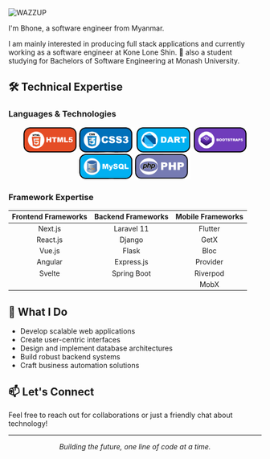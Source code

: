 <img src="https://github.com/Irom-codesjavanhtm/Dev-Irom/blob/main/assets/Wazzup.png" alt="WAZZUP" height="70"/>

I'm Bhone, a software engineer from Myanmar.

I am mainly interested in producing full stack applications and currently working as a software engineer at Kone Lone Shin.
📌 also a student studying for Bachelors of Software Engineering at Monash University.

## 🛠️ Technical Expertise

### Languages & Technologies
<div align="center">
  <img src="https://github.com/Irom-codesjavanhtm/Dev-Irom/blob/main/assets/HTML.jpg" alt="HTML5" height="50"/>
  <img src="https://github.com/Irom-codesjavanhtm/Dev-Irom/blob/main/assets/CSS.jpg" alt="CSS3" height="50"/>
  <img src="https://github.com/Irom-codesjavanhtm/Dev-Irom/blob/main/assets/Dart.jpg" alt="Dart" height="50"/>
  <img src="https://github.com/Irom-codesjavanhtm/Dev-Irom/blob/main/assets/BOOTSTRAP.jpg" alt="Bootstrap" height="50"/>
  <img src="https://github.com/Irom-codesjavanhtm/Dev-Irom/blob/main/assets/MySQL.svg.jpg" alt="MySQL" height="50"/>
  <img src="https://github.com/Irom-codesjavanhtm/Dev-Irom/blob/main/assets/PHP.jpg" alt="PHP" height="50"/>
</div>

### Framework Expertise

| Frontend Frameworks | Backend Frameworks | Mobile Frameworks |
|:------------------:|:------------------:|:-----------------:|
| Next.js            | Laravel 11         | Flutter           |
| React.js           | Django             | GetX              |
| Vue.js             | Flask              | Bloc              |
| Angular            | Express.js         | Provider          |
| Svelte             | Spring Boot        | Riverpod          |
|                    |                    | MobX              |

## 🚀 What I Do
- Develop scalable web applications
- Create user-centric interfaces
- Design and implement database architectures
- Build robust backend systems
- Craft business automation solutions

## 📫 Let's Connect
Feel free to reach out for collaborations or just a friendly chat about technology!

---
<div align="center">
  <i>Building the future, one line of code at a time.</i>
</div>
